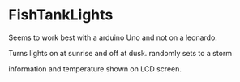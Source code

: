 # FishTankLights

Seems to work best with a arduino Uno and not on a leonardo.


Turns lights on at sunrise and off at dusk. randomly sets to a storm

information and temperature shown on LCD screen. 
